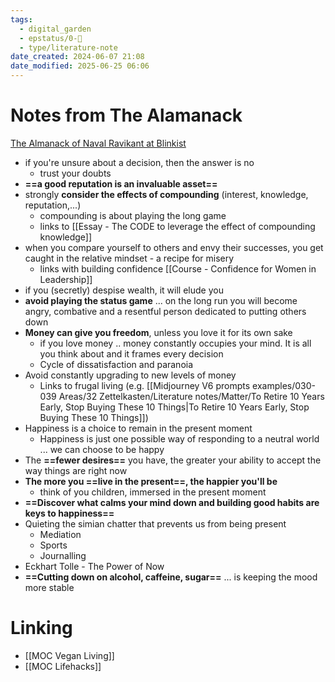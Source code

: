 ```yaml
---
tags:
  - digital_garden
  - epstatus/0-🌰
  - type/literature-note
date_created: 2024-06-07 21:08
date_modified: 2025-06-25 06:06
---
```

# Notes from The Alamanack

[The Almanack of Naval Ravikant at Blinkist](https://www.blinkist.com/de/app/books/the-almanack-of-naval-ravikant-en-eric-jorgenson)
+ if you're unsure about a decision, then the answer is no
	+ trust your doubts
+ **==a good reputation is an invaluable asset==**
+ strongly **consider the effects of compounding** (interest, knowledge, reputation,...)
	+ compounding is about playing the long game
	+ links to [[Essay - The CODE to leverage the effect of compounding knowledge]]
+ when you compare yourself to others and envy their successes, you get caught in the relative mindset - a recipe for misery
	+ links with building confidence [[Course - Confidence for Women in Leadership]]
+ if you (secretly) despise wealth, it will elude you
+ **avoid playing the status game** ... on the long run you will become angry, combative and a resentful person dedicated to putting others down
+ **Money can give you freedom**, unless you love it for its own sake
	+ if you love money .. money constantly occupies your mind. It is all you think about and it frames every decision
	+ Cycle of dissatisfaction and paranoia
+ Avoid constantly upgrading to new levels of money
	+ Links to frugal living (e.g. [[Midjourney V6 prompts examples/030-039 Areas/32 Zettelkasten/Literature notes/Matter/To Retire 10 Years Early, Stop Buying These 10 Things|To Retire 10 Years Early, Stop Buying These 10 Things]])
+ Happiness is a choice to remain in the present moment
	+ Happiness is just one possible way of responding to a neutral world ... we can choose to be happy
+ The **==fewer desires==** you have, the greater your ability to accept the way things are right now
+ **The more you ==live in the present==, the happier you'll be**
	+ think of you children, immersed in the present moment
+ **==Discover what calms your mind down and building good habits are keys to happiness==**
+ Quieting the simian chatter that prevents us from being present
	+ Mediation
	+ Sports
	+ Journalling
+ Eckhart Tolle - The Power of Now
+ **==Cutting down on alcohol, caffeine, sugar==** ... is keeping the mood more stable

# Linking

+ [[MOC Vegan Living]]
+ [[MOC Lifehacks]]

